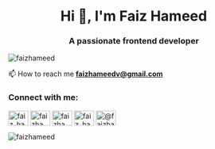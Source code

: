 <h1 align="center">Hi 👋, I'm Faiz Hameed</h1>
<h3 align="center">A passionate frontend developer</h3>

<p align="left"> <img src="https://komarev.com/ghpvc/?username=faizhameed&label=Profile%20views&color=0e75b6&style=flat" alt="faizhameed" /> </p>

📫 How to reach me **faizhameedv@gmail.com**

<h3 align="left">Connect with me:</h3>
<p align="left">
<a href="https://twitter.com/faiz_hameed1993" target="blank"><img align="center" src="https://cdn.jsdelivr.net/npm/simple-icons@3.0.1/icons/twitter.svg" alt="faiz_hameed1993" height="30" width="40" /></a>
<a href="https://linkedin.com/in/faizhameed" target="blank"><img align="center" src="https://cdn.jsdelivr.net/npm/simple-icons@3.0.1/icons/linkedin.svg" alt="faizhameed" height="30" width="40" /></a>
<a href="https://fb.com/faizhameed" target="blank"><img align="center" src="https://cdn.jsdelivr.net/npm/simple-icons@3.0.1/icons/facebook.svg" alt="faizhameed" height="30" width="40" /></a>
<a href="https://instagram.com/faiz_hameeed" target="blank"><img align="center" src="https://cdn.jsdelivr.net/npm/simple-icons@3.0.1/icons/instagram.svg" alt="faiz_hameeed" height="30" width="40" /></a>
<a href="https://medium.com/@faizhameed" target="blank"><img align="center" src="https://cdn.jsdelivr.net/npm/simple-icons@3.0.1/icons/medium.svg" alt="@faizhameed" height="30" width="40" /></a>
</p>

<p><img align="center" src="https://github-readme-streak-stats.herokuapp.com/?user=faizhameed&" alt="faizhameed" /></p>
